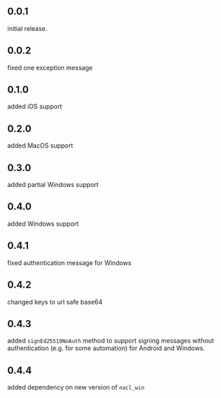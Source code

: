 ## 0.0.1
initial release.

## 0.0.2
fixed one exception message

## 0.1.0
added iOS support

## 0.2.0
added MacOS support

## 0.3.0
added partial Windows support

## 0.4.0
added Windows support

## 0.4.1
fixed authentication message for Windows

## 0.4.2
changed keys to url safe base64

## 0.4.3
added `signEd25519NoAuth` method to support signing messages without authentication (e.g. for some automation) for Android and Windows.

## 0.4.4
added dependency on new version of `nacl_win`